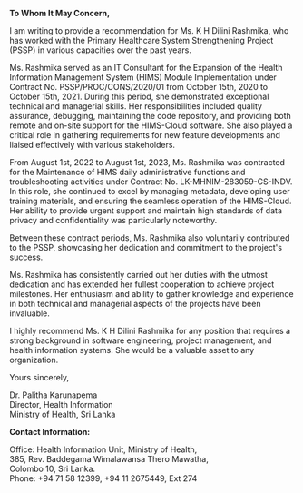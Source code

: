 
**To Whom It May Concern,**

I am writing to provide a recommendation for Ms. K H Dilini Rashmika, who has worked with the Primary Healthcare System Strengthening Project (PSSP) in various capacities over the past years.

Ms. Rashmika served as an IT Consultant for the Expansion of the Health Information Management System (HIMS) Module Implementation under Contract No. PSSP/PROC/CONS/2020/01 from October 15th, 2020 to October 15th, 2021. During this period, she demonstrated exceptional technical and managerial skills. Her responsibilities included quality assurance, debugging, maintaining the code repository, and providing both remote and on-site support for the HIMS-Cloud software. She also played a critical role in gathering requirements for new feature developments and liaised effectively with various stakeholders.

From August 1st, 2022 to August 1st, 2023, Ms. Rashmika was contracted for the Maintenance of HIMS daily administrative functions and troubleshooting activities under Contract No. LK-MHNIM-283059-CS-INDV. In this role, she continued to excel by managing metadata, developing user training materials, and ensuring the seamless operation of the HIMS-Cloud. Her ability to provide urgent support and maintain high standards of data privacy and confidentiality was particularly noteworthy.

Between these contract periods, Ms. Rashmika also voluntarily contributed to the PSSP, showcasing her dedication and commitment to the project's success.

Ms. Rashmika has consistently carried out her duties with the utmost dedication and has extended her fullest cooperation to achieve project milestones. Her enthusiasm and ability to gather knowledge and experience in both technical and managerial aspects of the projects have been invaluable.

I highly recommend Ms. K H Dilini Rashmika for any position that requires a strong background in software engineering, project management, and health information systems. She would be a valuable asset to any organization.

Yours sincerely,

Dr. Palitha Karunapema  
Director, Health Information  
Ministry of Health, Sri Lanka



**Contact Information:**

Office: Health Information Unit, Ministry of Health,  
385, Rev. Baddegama Wimalawansa Thero Mawatha,  
Colombo 10, Sri Lanka.  
Phone: +94 71 58 12399, +94 11 2675449, Ext 274

